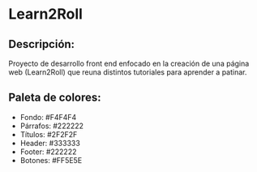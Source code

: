 # Learn2Roll

## Descripción:
Proyecto de desarrollo front end enfocado en la creación de una página web (Learn2Roll) que reuna distintos tutoriales para aprender a patinar.

## Paleta de colores:

- Fondo: #F4F4F4
- Párrafos: #222222
- Títulos: #2F2F2F 
- Header: #333333
- Footer: #222222
- Botones: #FF5E5E

